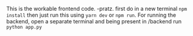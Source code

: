 This is the workable frontend code. 
-pratz.
first do in a new terminal `npm install`
then just run this using `yarn dev` or  `npm run`.
For running the backend, open a separate terminal and being present in /backend run `python app.py `
